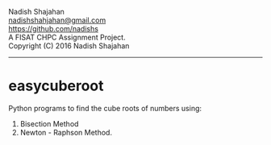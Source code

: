 Nadish Shajahan  
nadishshahjahan@gmail.com  
https://github.com/nadishs  
A FISAT CHPC Assignment Project.  
Copyright (C) 2016 Nadish Shajahan  

---

# easycuberoot
Python programs to find the cube roots of numbers using:  

1. Bisection Method  
2. Newton - Raphson Method.  


